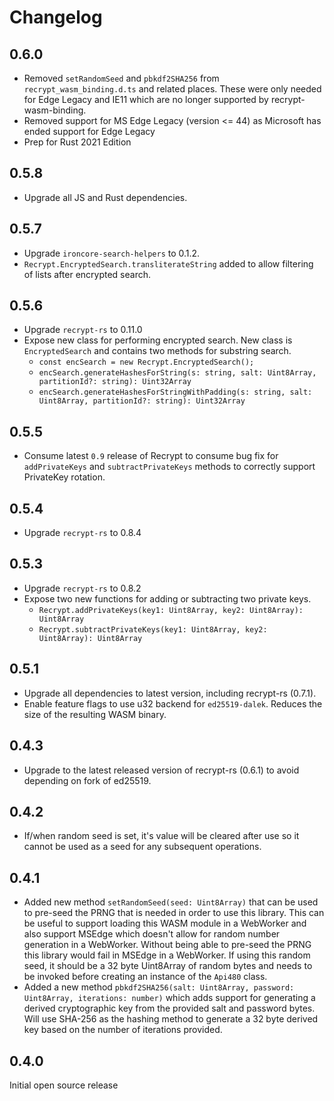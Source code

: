 # Changelog

## 0.6.0

+ Removed `setRandomSeed` and `pbkdf2SHA256` from `recrypt_wasm_binding.d.ts` and related places. These were only needed for Edge Legacy and IE11 which are no longer supported by recrypt-wasm-binding.
+ Removed support for MS Edge Legacy (version <= 44) as Microsoft has ended support for Edge Legacy
+ Prep for Rust 2021 Edition

## 0.5.8

+ Upgrade all JS and Rust dependencies.

## 0.5.7

+ Upgrade `ironcore-search-helpers` to 0.1.2.
+ `Recrypt.EncryptedSearch.transliterateString` added to allow filtering of lists after encrypted search.

## 0.5.6

+ Upgrade `recrypt-rs` to 0.11.0
+ Expose new class for performing encrypted search. New class is `EncryptedSearch` and contains two methods for substring search.
  + `const encSearch = new Recrypt.EncryptedSearch();`
  + `encSearch.generateHashesForString(s: string, salt: Uint8Array, partitionId?: string): Uint32Array`
  + `encSearch.generateHashesForStringWithPadding(s: string, salt: Uint8Array, partitionId?: string): Uint32Array`

## 0.5.5

+ Consume latest `0.9` release of Recrypt to consume bug fix for `addPrivateKeys` and `subtractPrivateKeys` methods to correctly support PrivateKey rotation.

## 0.5.4

+ Upgrade `recrypt-rs` to 0.8.4

## 0.5.3

+ Upgrade `recrypt-rs` to 0.8.2
+ Expose two new functions for adding or subtracting two private keys.
  + `Recrypt.addPrivateKeys(key1: Uint8Array, key2: Uint8Array): Uint8Array`
  + `Recrypt.subtractPrivateKeys(key1: Uint8Array, key2: Uint8Array): Uint8Array`

## 0.5.1

+ Upgrade all dependencies to latest version, including recrypt-rs (0.7.1).
+ Enable feature flags to use u32 backend for `ed25519-dalek`. Reduces the size of the resulting WASM binary.

## 0.4.3

+ Upgrade to the latest released version of recrypt-rs (0.6.1) to avoid depending on fork of ed25519.

## 0.4.2

+ If/when random seed is set, it's value will be cleared after use so it cannot be used as a seed for any subsequent operations.

## 0.4.1

+ Added new method `setRandomSeed(seed: Uint8Array)` that can be used to pre-seed the PRNG that is needed in order to use this library. This can be useful to support loading this WASM module in a WebWorker and also support MSEdge which doesn't allow for random number generation in a WebWorker. Without being able to pre-seed the PRNG this library would fail in MSEdge in a WebWorker. If using this random seed, it should be a 32 byte Uint8Array of random bytes and needs to be invoked before creating an instance of the `Api480` class.
+ Added a new method `pbkdf2SHA256(salt: Uint8Array, password: Uint8Array, iterations: number)` which adds support for generating a derived cryptographic key from the provided salt and password bytes. Will use SHA-256 as the hashing method to generate a 32 byte derived key based on the number of iterations provided.

## 0.4.0

Initial open source release
